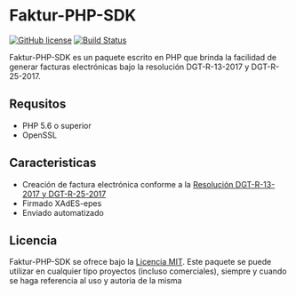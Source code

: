 # Faktur-PHP-SDK

[![GitHub license](https://img.shields.io/github/license/opencode506/Faktur-PHP-SDK.svg)](https://github.com/opencode506/Faktur-PHP-SDK/blob/master/LICENSE)
[![Build Status](https://travis-ci.org/opencode506/Faktur-PHP-SDK.svg?branch=master)](https://travis-ci.org/opencode506/Faktur-PHP-SDK)


Faktur-PHP-SDK es un paquete escrito en PHP que brinda la facilidad de generar facturas electrónicas bajo la resolución DGT-R-13-2017 y DGT-R-25-2017.

## Requsitos
- PHP 5.6 o superior
- OpenSSL

## Caracteristicas
- Creación de factura electrónica conforme a la [Resolución DGT-R-13-2017 y DGT-R-25-2017](https://tribunet.hacienda.go.cr/docs/esquemas/2016/v4.2/ResolucionComprobantesElectronicosDGT-R-48-2016_4.2.pdf)
- Firmado XAdES-epes
- Enviado automatizado

## Licencia
Faktur-PHP-SDK se ofrece bajo la [Licencia MIT](LICENSE). Este paquete se puede utilizar en cualquier tipo proyectos (incluso comerciales), siempre y cuando se haga referencia al uso y autoria de la misma
